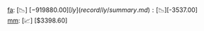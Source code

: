 [fa](record/fa/summary.md): [📉] [$-919880.00]  
[ly](record/ly/summary.md): [📉] [$-3537.00]  
[mm](record/mm/summary.md): [📈] [$3398.60]  
